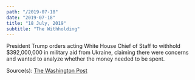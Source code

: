 ```yaml
---
path: "/2019-07-18"
date: "2019-07-18"
title: "18 July, 2019"
subtitle: "The Withholding"
---
```


President Trump orders acting White House Chief of Staff to withhold $392,000,000 in military aid from Ukraine, claiming there were concerns and wanted to analyze whether the money needed to be spent. 

Source(s): <a href="https://www.washingtonpost.com/national-security/trump-ordered-hold-on-military-aid-days-before-calling-ukrainian-president-officials-say/2019/09/23/df93a6ca-de38-11e9-8dc8-498eabc129a0_story.html" target="_blank">The Washington Post</a>
